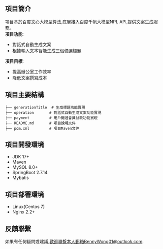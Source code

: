 ## 項目簡介
項目基於百度文心大模型算法,底層接入百度千帆大模型NPL API,提供文案生成服務。<br>
__項目功能__:
- 對話式自動生成文案
- 根據輸入文本智能生成三個備選標題

__項目目標__:
- 提高辦公室工作效率
- 降低文案撰寫成本
## 項目主要結構
``` 
├── generationTitle  # 生成標題功能實現
├── operation       # 對話式自動生成文案功能實現
├── payment         # 用戶開通會員付款功能實現
├── README.md       # 項目說明文件
├── pom.xml         # 項目Maven文件
```
## 項目開發環境
- JDK 17+
- Maven
- MySQL 8.0+
- SpringBoot 2.7.14
- Mybatis

## 項目部署環境
- Linux(Centos 7)
- Nginx 2.2+

## 反饋聯繫
如果有任何疑問或建議,歡迎聯繫本人郵箱BennyWong01@outlook.com.